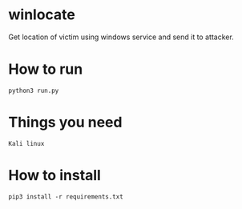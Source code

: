 # winlocate
Get location of victim using windows service and send it to attacker.

# How to run
```
python3 run.py

```
# Things you need
```
Kali linux

```
# How to install
```
pip3 install -r requirements.txt

```
